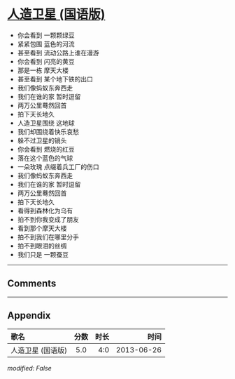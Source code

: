 # [人造卫星 (国语版)](https://music.163.com/song?id=26608834)

* 你会看到 一颗颗绿豆
* 紧紧包围 蓝色的河流
* 甚至看到 流动公路上谁在漫游
* 你会看到 闪亮的黄豆
* 那是一栋 摩天大楼
* 甚至看到 某个地下铁的出口
* 我们像蚂蚁东奔西走
* 我们在谁的家 暂时逗留
* 两万公里蓦然回首
* 拍下天长地久
* 人造卫星围绕 这地球
* 我们却围绕着快乐哀愁
* 躲不过卫星的镜头
* 你会看到 燃烧的红豆
* 落在这个蓝色的气球
* 一朵玫瑰 点缀着兵工厂的伤口
* 我们像蚂蚁东奔西走
* 我们在谁的家 暂时逗留
* 两万公里蓦然回首
* 拍下天长地久
* 看得到森林化为乌有
* 拍不到你我变成了朋友
* 看到那个摩天大楼
* 拍不到我们在哪里分手
* 拍不到眼泪的丝绸
* 我们只是 一颗蚕豆


---

## Comments


---

## Appendix

|歌名|分数|时长|时间|
|:---|:---:|---:|---:|
|人造卫星 (国语版)|5.0|4:0|2013-06-26

*modified: False*